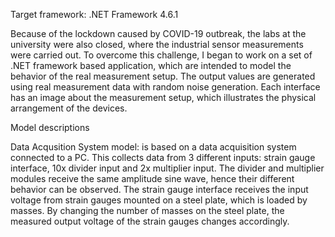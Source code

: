 Target framework: .NET Framework 4.6.1

Because of the lockdown caused by COVID-19 outbreak, the labs at the university were also closed, where the industrial sensor measurements were carried out. To overcome this challenge, I began to work on a set of .NET framework based application, which are intended to model the behavior of the real measurement setup. The output values are generated using real measurement data with random noise generation. Each interface has an image about the measurement setup, which illustrates the physical arrangement of the devices.

Model descriptions

Data Acqusition System model: is based on a data acquisition system connected to a PC. This collects data from 3 different inputs: strain gauge interface, 10x divider input and 2x multiplier input. The divider and multiplier modules receive the same amplitude sine wave, hence their different behavior can be observed. The strain gauge interface receives the input voltage from strain gauges mounted on a steel plate, which is loaded by masses. By changing the number of masses on the steel plate, the measured output voltage of the strain gauges changes accordingly.
